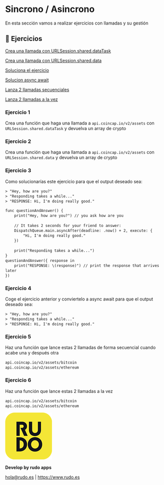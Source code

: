 # Sincrono / Asincrono
En esta sección vamos a realizar ejercicios con llamadas y su gestión

## 📝 Ejercicios
[Crea una llamada con URLSession.shared.dataTask](#Ejercicio-1)

[Crea una llamada con URLSession.shared.data](#Ejercicio-2)

[Soluciona el ejercicio](#Ejercicio-3)

[Solucion async await](#Ejercicio-4)

[Lanza 2 llamadas secuenciales](#Ejercicio-5)

[Lanza 2 llamadas a la vez](#Ejercicio-6)

### Ejercicio 1

Crea una función que haga una llamada a `api.coincap.io/v2/assets` con `URLSession.shared.dataTask` y devuelva un array de crypto 

### Ejercicio 2

Crea una función que haga una llamada a `api.coincap.io/v2/assets` con `URLSession.shared.data` y devuelva un array de crypto 

### Ejercicio 3

Como solucionarías este ejercicio para que el output deseado sea:
```
> "Hey, how are you?"
> "Responding takes a while..."
> "RESPONSE: Hi, I'm doing really good."
```

```
func questionAndAnswer() {
    print("Hey, how are you?") // you ask how are you
  
    // It takes 2 seconds for your friend to answer:
    DispatchQueue.main.asyncAfter(deadline: .now() + 2, execute: {
        "Hi, I'm doing really good."
    })
  
    print("Responding takes a while...")
}
questionAndAnswer({ response in
    print("RESPONSE: \(response)") // print the response that arrives later
})
```

### Ejercicio 4

Coge el ejercicio anterior y conviertelo a async await para que el output deseado sea:
```
> "Hey, how are you?"
> "Responding takes a while..."
> "RESPONSE: Hi, I'm doing really good."
```

### Ejercicio 5

Haz una función que lance estas 2 llamadas de forma secuencial cuando acabe una y después otra
```
api.coincap.io/v2/assets/bitcoin
api.coincap.io/v2/assets/ethereum
```

### Ejercicio 6

Haz una función que lance estas 2 llamadas a la vez
```
api.coincap.io/v2/assets/bitcoin
api.coincap.io/v2/assets/ethereum
```

![Rudo](../README/rudo.png)

**Develop by rudo apps**

hola@rudo.es | https://www.rudo.es
